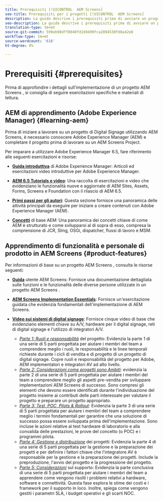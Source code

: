 ```yaml
---
title: Prerequisiti [!UICONTROL  AEM Screens]
seo-title: Prerequisiti per i progetti [!UICONTROL  AEM Screens]
description: La guida descrive i prerequisiti prima di avviare un progetto AEM Screens .
seo-description: La guida descrive i prerequisiti prima di avviare un progetto AEM Screens .
translation-type: tm+mt
source-git-commit: 599eb98dff8040fd169499fca2894530fd8a42e8
workflow-type: tm+mt
source-wordcount: '616'
ht-degree: 0%

---
```



# Prerequisiti {#prerequisites}

Prima di approfondire i dettagli sull’implementazione di un progetto AEM Screens , si consiglia di seguire esercitazioni specifiche e materiali di lettura.

## AEM di apprendimento (Adobe Experience Manager) {#learning-aem}

Prima di iniziare a lavorare su un progetto di Digital Signage utilizzando  AEM Screens, è necessario conoscere Adobe Experience Manager (AEM) e completare il progetto prima di lavorare su un  AEM Screens Project.

Per imparare a utilizzare Adobe Experience Manager 6.5, fare riferimento alle seguenti esercitazioni e risorse:

* **[Guida introduttiva](https://helpx.adobe.com/experience-manager/get-started.html)** di Adobe Experience Manager: Articoli ed esercitazioni video introduttive per Adobe Experience Manager.

* **[AEM 6.5 Tutorials e video](https://helpx.adobe.com/experience-manager/kt/index/aem-6-5-videos.html)**: Una raccolta di esercitazioni e video che evidenziano le funzionalità nuove e aggiornate di  AEM Sites, Assets, Forms, Screens e Foundation con il rilascio di AEM 6.5.

* **[Primi passi per gli autori](https://helpx.adobe.com/experience-manager/6-5/sites/authoring/using/first-steps.html)**: Questa sezione fornisce una panoramica delle attività principali da eseguire per iniziare a creare contenuti con Adobe Experience Manager (AEM).

* **[Concetti](https://helpx.adobe.com/experience-manager/6-5/sites/developing/using/the-basics.html)** di base AEM: Una panoramica dei concetti chiave di come AEM è strutturato e come svilupparsi al di sopra di esso, compresa la comprensione di JCR, Sling, OSGi, dispatcher, flussi di lavoro e MSM.

## Apprendimento di funzionalità e personale di prodotto in  AEM Screens {#product-features}

Per informazioni di base su un progetto AEM Screens , consulta le risorse seguenti:

* **[Guida](https://helpx.adobe.com/it/experience-manager/6-5/screens/user-guide.html)** utente  AEM Screens: Fornisce una documentazione dettagliata sulle funzioni e le funzionalità delle diverse persone utilizzate in un progetto AEM Screens .

* **[AEM Screens Implementation Essentials](https://experienceleague.adobe.com/?launch=AEM-7a#recommended/solutions/experience-manager)**: Fornisce un&#39;esercitazione guidata che evidenzia  fondamentali dell&#39;implementazione di AEM Screens.

* **[Video sui sistemi di digital signage](https://helpx.adobe.com/experience-manager/6-5/screens/user-guide.html?topic=/experience-manager/6-5/screens/morehelp/digital-signage-networks-basics.ug.js)**: Fornisce cinque video di base che evidenziano elementi chiave su A/V, hardware per il digital signage, reti di digital signage e l&#39;utilizzo di integratori A/V.
   * *[Parte 1: Ruoli e responsabilità](https://helpx.adobe.com/experience-manager/6-5/screens/using/project-roles-responsibilities.html)* del progetto: Evidenzia la parte 1 di una serie di 5 parti progettata per aiutare i membri del team a comprendere meglio i ruoli, le responsabilità e le linee temporali richieste durante i cicli di vendita e di progetto di un progetto di digital signage. Copre ruoli e responsabilità del progetto per  Adobe, AEM implementatori e integratori AV ad alto livello.
   * *[Parte 2: Considerazioni come progetti sono Ambiti](https://helpx.adobe.com/experience-manager/6-5/screens/using/project-considerations.html)*: evidenzia la parte 2 di una serie di 5 parti progettata per aiutare i membri del team a comprendere meglio gli aspetti pre-vendita per sviluppare implementazioni  AEM Screens di successo. Sono compresi gli elementi che devono essere identificati durante l&#39;individuazione del progetto insieme ai contributi delle parti interessate per valutare il progetto e preparare un progetto appropriato.
   * *[Parte 3: Test, POC, Pilots &amp; Rollout](https://helpx.adobe.com/experience-manager/6-5/screens/using/testing-pocs-pilots-rollouts.html)*: Evidenzia la parte 3 di una serie di 5 parti progettata per aiutare i membri del team a comprendere meglio i termini fondamentali per garantire che una soluzione di successo possa essere sviluppata prima dell&#39;implementazione. Sono incluse le azioni relative ai test hardware di laboratorio e alla convalida delle prestazioni, le prove del concetto (o POC) e i programmi pilota.
   * *[Parte 4: Gestione e distribuzione](https://helpx.adobe.com/experience-manager/6-5/screens/using/project-management-and-deployment.html)* dei progetti: Evidenzia la parte 4 di una serie di 5 parti progettata per la gestione e la preparazione dei progetti e per definire i fattori chiave che l&#39;integratore AV è responsabile per la gestione e la preparazione dei progetti. Include la preproduzione, l&#39;avvio del progetto e la progressione del progetto.
   * *[Parte 5: Considerazioni](https://helpx.adobe.com/experience-manager/6-5/screens/using/support-considerations.html)* sul supporto: Evidenzia la parte conclusiva di una serie di 5 parti progettata per aiutare i membri del team a apprendere come vengono risolti i problemi relativi a hardware, software e connettività. Questa fase esplora le stime dei costi e i framework per il supporto in loco. Inoltre, spiega come vengono gestiti i parametri SLA, i budget operativi e gli scarti NOC.
